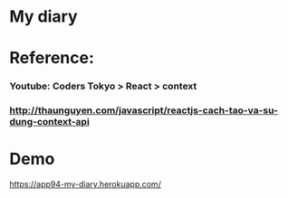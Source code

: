 # My diary

# Reference:
### Youtube: Coders Tokyo > React > context
### http://thaunguyen.com/javascript/reactjs-cach-tao-va-su-dung-context-api

# Demo
https://app94-my-diary.herokuapp.com/
